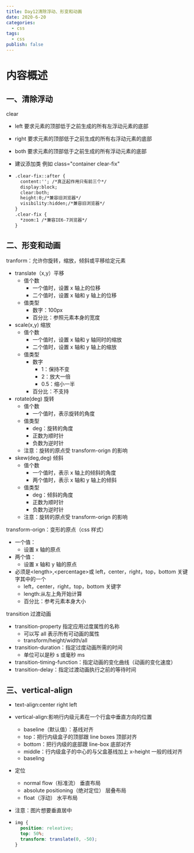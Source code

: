 ```yaml
---
title: Day12清除浮动、形变和动画
date: 2020-6-20
categories:
  - css
tags:
  - css
publish: false
---
```


<!-- more -->

# 内容概述

## 一、清除浮动

clear

- left 要求元素的顶部低于之前生成的所有左浮动元素的底部

- right 要求元素的顶部低于之前生成的所有右浮动元素的底部

- both 要求元素的顶部低于之前生成的所有浮动元素的底部

- 建议添加类 例如 class="container clear-fix"

- ```Html
  .clear-fix::after {
  	content:''; /*真正起作用只有前三个*/
  	display:block;
  	clear:both;
  	height:0;/*兼容旧浏览器*/
  	visibility:hidden;/*兼容旧浏览器*/
  }
  .clear-fix {
  	*zoom:1 /*兼容IE6-7浏览器*/
  }
  ```

## 二、形变和动画

tranform：允许你旋转，缩放，倾斜或平移给定元素

- translate（x,y）平移
  - 值个数
    - 一个值时，设置 x 轴上的位移
    - 二个值时，设置 x 轴和 y 轴上的位移
  - 值类型
    - 数字：100px
    - 百分比：参照元素本身的宽度
- scale(x,y) 缩放
  - 值个数
    - 一个值时，设置 x 轴和 y 轴同时的缩放
    - 二个值时，设置 x 轴和 y 轴上的缩放
  - 值类型
    - 数字
      - 1：保持不变
      - 2：放大一倍
      - 0.5：缩小一半
    - 百分比：不支持
- rotate(deg) 旋转
  - 值个数
    - 一个值时，表示旋转的角度
  - 值类型
    - deg：旋转的角度
    - 正数为顺时针
    - 负数为逆时针
  - 注意：旋转的原点受 transform-orign 的影响
- skew(deg,deg) 倾斜
  - 值个数
    - 一个值时，表示 x 轴上的倾斜的角度
    - 两个值时，表示 x 轴和 y 轴上的倾斜
  - 值类型
    - deg：倾斜的角度
    - 正数为顺时针
    - 负数为逆时针
  - 注意：旋转的原点受 transform-orign 的影响

transform-orign：变形的原点（css 样式）

- 一个值：
  - 设置 x 轴的原点
- 两个值：
  - 设置 x 轴和 y 轴的原点
- 必须是\<length\>,\<percentage\>或 left，center，right，top，bottom 关键字其中的一个
  - left，center，right，top，bottom 关键字
  - length:从左上角开始计算
  - 百分比：参考元素本身大小

transition 过渡动画

- transition-property 指定应用过度属性的名称
  - 可以写 all 表示所有可动画的属性
  - transform/height/width/all
- transition-duration：指定过度动画所需的时间
  - 单位可以是秒 s 或毫秒 ms
- transition-timing-function：指定动画的变化曲线（动画的变化速度）
- transition-delay：指定过渡动画执行之前的等待时间

## 三、vertical-align

- text-align:center right left

- vertical-align:影响行内级元素在一个行盒中垂直方向的位置

  - baseline（默认值）：基线对齐
  - top：把行内级盒子的顶部跟 line boxes 顶部对齐
  - bottom：把行内级的底部跟 line-box 底部对齐
  - middle：行内级盒子的中心的与父盒基线加上 x-height 一般的线对齐
  - baseling

- 定位

  - normal flow（标准流） 垂直布局
  - absolute positioning（绝对定位） 层叠布局
  - float（浮动） 水平布局

- 注意：图片想要垂直居中

- ```css
  img {
    position: releative;
    top: 50%;
    transform: translate(0, -50);
  }
  ```

